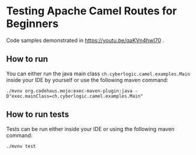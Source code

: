 # Testing Apache Camel Routes for Beginners
Code samples demonstrated in https://youtu.be/qaKVn4hwI70 .

## How to run
You can either run the java main class `ch.cyberlogic.camel.examples.Main` inside your IDE by yourself or use the following maven command:
```shell script
./mvnv org.codehaus.mojo:exec-maven-plugin:java -D"exec.mainClass=ch.cyberlogic.camel.examples.Main"
```

## How to run tests
Tests can be run either inside your IDE or using the following maven command:
```shell script
./mvnv test
```